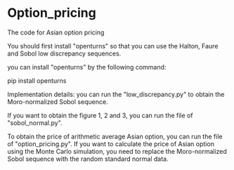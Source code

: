# Option_pricing
The code for Asian option pricing

You should first install "openturns" so that you can use the Halton, Faure and Sobol low discrepancy sequences. 

you can install "openturns" by the following command:

pip install openturns

Implementation details:
you can run the "low_discrepancy.py" to obtain the Moro-normalized Sobol sequence.

If you want to obtain the figure 1, 2 and 3, you can run the file of "sobol_normal.py".

To obtain the price of arithmetic average Asian option, you can run the file of "option_pricing.py". If you want to calculate the price of Asian option using the Monte Carlo simulation, you need to replace the Moro-normalized Sobol sequence with the random standard normal data.
